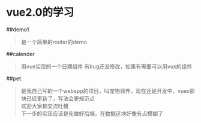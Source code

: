 # vue2.0的学习

##demo1 
>是一个简单的router的demo

##calender 
>用vue实现的一个日期组件
>有bug还没修改，如果有需要可以用vux的组件


##pet 
>是我自己写的一个webapp的项目，叫宠物领养，现在还是开发中，vuex那块已经更新了，写法会更规范点  
>欢迎大家都交流吐槽  
>下一步的实现应该是先做好后端，在数据这块好像有点模糊了


